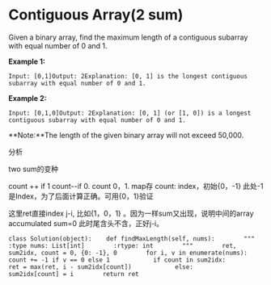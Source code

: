 # Contiguous Array\(2 sum\)

Given a binary array, find the maximum length of a contiguous subarray with equal number of 0 and 1.

**Example 1:**

```text
Input: [0,1]Output: 2Explanation: [0, 1] is the longest contiguous subarray with equal number of 0 and 1.
```

**Example 2:**

```text
Input: [0,1,0]Output: 2Explanation: [0, 1] (or [1, 0]) is a longest contiguous subarray with equal number of 0 and 1.
```

**Note:**The length of the given binary array will not exceed 50,000.

分析

two sum的变种

count ++ if 1 count--if 0. count 0，1. map存 count: index，初始{0，-1} 此处-1是Index，为了后面计算正确。可用{0，1}验证

这里ret直接index j-i, 比如{1，0，1} 。因为一样sum又出现，说明中间的array accumulated sum=0 此时尾含头不含，正好j-i。

```text
class Solution(object):    def findMaxLength(self, nums):        """        :type nums: List[int]        :rtype: int        """        ret, sum2idx, count = 0, {0: -1}, 0        for i, v in enumerate(nums):            count += -1 if v == 0 else 1            if count in sum2idx:                ret = max(ret, i - sum2idx[count])            else:                sum2idx[count] = i        return ret
```


